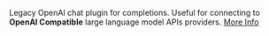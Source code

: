Legacy OpenAI chat plugin for completions. Useful for connecting to **OpenAI Compatible** large language model APIs providers. <a class="text-sm underline hover:text-primary" href="https://promptpanel.com/included-plugins/completion-openai-compatible/" target="_new">More Info</a>
